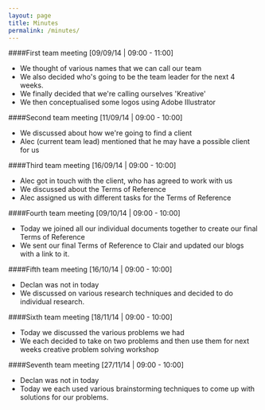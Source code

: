 ```yaml
---
layout: page
title: Minutes
permalink: /minutes/
---
```


####First team meeting [09/09/14 | 09:00 - 11:00]

- We thought of various names that we can call our team
- We also decided who's going to be the team leader for the next 4 weeks.
- We finally decided that we're calling ourselves 'Kreative'
- We then conceptualised some logos using Adobe Illustrator

####Second team meeting [11/09/14 | 09:00 - 10:00]

- We discussed about how we're going to find a client
- Alec (current team lead) mentioned that he may have a possible client for us


####Third team meeting [16/09/14 | 09:00 - 10:00]
- Alec got in touch with the client, who has agreed to work with us
- We discussed about the Terms of Reference
- Alec assigned us with different tasks for the Terms of Reference


####Fourth team meeting [09/10/14 | 09:00 - 10:00]
- Today we joined all our individual documents together to create our final Terms of Reference
- We sent our final Terms of Reference to Clair and updated our blogs with a link to it.

####Fifth team meeting [16/10/14 | 09:00 - 10:00]
- Declan was not in today
- We discussed on various research techniques and decided to do individual research.

####Sixth team meeting [18/11/14 | 09:00 - 10:00]
- Today we discussed the various problems we had
- We each decided to take on two problems and then use them for next weeks creative problem solving workshop

####Seventh team meeting [27/11/14 | 09:00 - 10:00]
- Declan was not in today
- Today we each used various brainstorming techniques to come up with solutions for our problems.